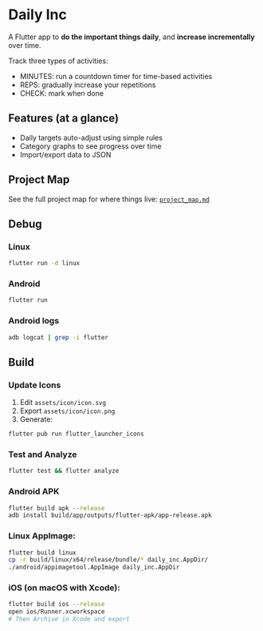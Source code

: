 # Daily Inc

A Flutter app to **do the important things daily**, and **increase incrementally** over time.

Track three types of activities:
- MINUTES: run a countdown timer for time-based activities
- REPS: gradually increase your repetitions
- CHECK: mark when done

## Features (at a glance)
- Daily targets auto-adjust using simple rules
- Category graphs to see progress over time
- Import/export data to JSON

## Project Map
See the full project map for where things live: [`project_map.md`](project_map.md)

## Debug

### Linux
```bash
flutter run -d linux
```

### Android
```bash
flutter run
```

### Android logs
```bash
adb logcat | grep -i flutter
```

## Build

### Update Icons
1) Edit `assets/icon/icon.svg`
2) Export `assets/icon/icon.png`
3) Generate:
```bash
flutter pub run flutter_launcher_icons
```

### Test and Analyze
```bash
flutter test && flutter analyze
```

### Android APK
```bash
flutter build apk --release
adb install build/app/outputs/flutter-apk/app-release.apk
```

### Linux AppImage:
```bash
flutter build linux
cp -r build/linux/x64/release/bundle/* daily_inc.AppDir/
./android/appimagetool.AppImage daily_inc.AppDir
```

### iOS (on macOS with Xcode):
```bash
flutter build ios --release
open ios/Runner.xcworkspace
# Then Archive in Xcode and export
```
